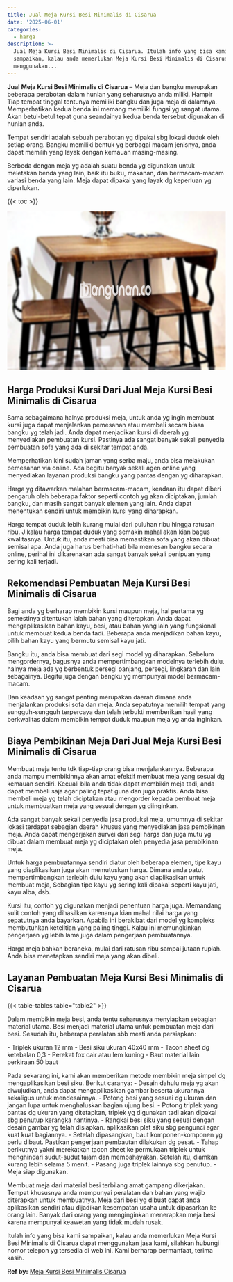 ```yaml
---
title: Jual Meja Kursi Besi Minimalis di Cisarua
date: '2025-06-01'
categories:
  - harga
description: >-
  Jual Meja Kursi Besi Minimalis di Cisarua. Itulah info yang bisa kami
  sampaikan, kalau anda memerlukan Meja Kursi Besi Minimalis di Cisarua dapat
  menggunakan...
---
```


**Jual Meja Kursi Besi Minimalis di Cisarua** – Meja dan bangku merupakan beberapa perabotan dalam hunian yang seharusnya anda miliki. Hampir Tiap tempat tinggal tentunya memiliki bangku dan juga meja di dalamnya. Memperhatikan kedua benda ini memang memiliki fungsi yg sangat utama. Akan betul-betul tepat guna seandainya kedua benda tersebut digunakan di hunian anda.

Tempat sendiri adalah sebuah perabotan yg dipakai sbg lokasi duduk oleh setiap orang. Bangku memiliki bentuk yg berbagai macam jenisnya, anda dapat memilih yang layak dengan kemauan masing-masing.

Berbeda dengan meja yg adalah suatu benda yg digunakan untuk meletakan benda yang lain, baik itu buku, makanan, dan bermacam-macam variasi benda yang lain. Meja dapat dipakai yang layak dg keperluan yg diperlukan.

{{< toc >}}

![Jual Meja Kursi Besi Minimalis di Cisarua](/images/jual-meja-besi-murah07.png)

## Harga Produksi Kursi Dari Jual Meja Kursi Besi Minimalis di Cisarua

Sama sebagaimana halnya produksi meja, untuk anda yg ingin membuat kursi juga dapat menjalankan pemesanan atau membeli secara biasa bangku yg telah jadi. Anda dapat menjadikan kursi di daerah yg menyediakan pembuatan kursi. Pastinya ada sangat banyak sekali penyedia pembuatan sofa yang ada di sekitar tempat anda.

Memperhatikan kini sudah jaman yang serba maju, anda bisa melakukan pemesanan via online. Ada begitu banyak sekali agen online yang menyediakan layanan produksi bangku yang pantas dengan yg diharapkan.

Harga yg ditawarkan malahan bermacam-macam, keadaan itu dapat diberi pengaruh oleh beberapa faktor seperti contoh yg akan diciptakan, jumlah bangku, dan masih sangat banyak elemen yang lain. Anda dapat menentukan sendiri untuk membikin kursi yang diharapkan.

Harga tempat duduk lebih kurang mulai dari puluhan ribu hingga ratusan ribu. Jikalau harga tempat duduk yang semakin mahal akan kian bagus kwalitasnya. Untuk itu, anda mesti bisa memastikan sofa yang akan dibuat semisal apa. Anda juga harus berhati-hati bila memesan bangku secara online, perihal ini dikarenakan ada sangat banyak sekali penipuan yang sering kali terjadi.

## Rekomendasi Pembuatan Meja Kursi Besi Minimalis di Cisarua

Bagi anda yg berharap membikin kursi maupun meja, hal pertama yg semestinya ditentukan ialah bahan yang diterapkan. Anda dapat mengaplikasikan bahan kayu, besi, atau bahan yang lain yang fungsional untuk membuat kedua benda tadi. Beberapa anda menjadikan bahan kayu, pilih bahan kayu yang bermutu semisal kayu jati.

Bangku itu, anda bisa membuat dari segi model yg diharapkan. Sebelum mengordernya, bagusnya anda mempertimbangkan modelnya terlebih dulu. halnya meja ada yg berbentuk persegi panjang, persegi, lingkaran dan lain sebagainya. Begitu juga dengan bangku yg mempunyai model bermacam-macam.

Dan keadaan yg sangat penting merupakan daerah dimana anda menjalankan produksi sofa dan meja. Anda sepatutnya memilih tempat yang sungguh-sungguh terpercaya dan telah terbukti memberikan hasil yang berkwalitas dalam membikin tempat duduk maupun meja yg anda inginkan.

## Biaya Pembikinan Meja Dari Jual Meja Kursi Besi Minimalis di Cisarua

Membuat meja tentu tdk tiap-tiap orang bisa menjalankannya. Beberapa anda mampu membikinnya akan amat efektif membuat meja yang sesuai dg kemauan sendiri. Kecuali bila anda tidak dapat membikin meja tadi, anda dapat membeli saja agar paling tepat guna dan juga praktis. Anda bisa membeli meja yg telah diciptakan atau mengorder kepada pembuat meja untuk membuatkan meja yang sesuai dengan yg diinginkan.

Ada sangat banyak sekali penyedia jasa produksi meja, umumnya di sekitar lokasi terdapat sebagian daerah khusus yang menyediakan jasa pembikinan meja. Anda dapat mengerjakan survei dari segi harga dan juga mutu yg dibuat dalam membuat meja yg diciptakan oleh penyedia jasa pembikinan meja.

Untuk harga pembuatannya sendiri diatur oleh beberapa elemen, tipe kayu yang diaplikasikan juga akan memutuskan harga. Dimana anda patut mempertimbangkan terlebih dulu kayu yang akan diaplikasikan untuk membuat meja, Sebagian tipe kayu yg sering kali dipakai seperti kayu jati, kayu alba, dsb.

Kursi itu, contoh yg digunakan menjadi penentuan harga juga. Memandang sulit contoh yang dihasilkan karenanya kian mahal nilai harga yang sepatutnya anda bayarkan. Apabila ini berakibat dari model yg kompleks membutuhkan ketelitian yang paling tinggi. Kalau ini memungkinkan pengerjaan yg lebih lama juga dalam pengerjaan pembuatannya.

Harga meja bahkan beraneka, mulai dari ratusan ribu sampai jutaan rupiah. Anda bisa menetapkan sendiri meja yang akan dibeli.

## Layanan Pembuatan Meja Kursi Besi Minimalis di Cisarua

{{< table-tables table="table2" >}}

Dalam membikin meja besi, anda tentu seharusnya menyiapkan sebagian material utama. Besi menjadi material utama untuk pembuatan meja dari besi. Sesudah itu, beberapa peralatan sbb mesti anda persiapkan:

\- Triplek ukuran 12 mm - Besi siku ukuran 40x40 mm - Tacon sheet dg ketebalan 0,3 - Perekat fox cair atau lem kuning - Baut material lain perkiraan 50 baut

Pada sekarang ini, kami akan memberikan metode membikin meja simpel dg mengaplikasikan besi siku. Berikut caranya: - Desain dahulu meja yg akan diwujudkan, anda dapat mengaplikasikan gambar beserta ukurannya sekaligus untuk mendesainnya. - Potong besi yang sesuai dg ukuran dan jangan lupa untuk menghaluskan bagian ujung besi. - Potong triplek yang pantas dg ukuran yang ditetapkan, triplek yg digunakan tadi akan dipakai sbg penutup kerangka nantinya. - Rangkai besi siku yang sesuai dengan desain gambar yg telah disiapkan. aplikasikan plat siku sbg pengunci agar kuat kuat bagiannya. - Setelah dipasangkan, baut komponen-komponen yg perlu dibaut. Pastikan pengerjaan pembautan dilakukan dg pesat. - Tahap berikutnya yakni merekatkan tacon sheet ke permukaan triplek untuk menghindari sudut-sudut tajam dan membahayakan. Setelah itu, diamkan kurang lebih selama 5 menit. - Pasang juga triplek lainnya sbg penutup. - Meja siap digunakan.

Membuat meja dari material besi terbilang amat gampang dikerjakan. Tempat khususnya anda mempunyai peralatan dan bahan yang wajib diterapkan untuk membuatnya. Meja dari besi yg dibuat dapat anda aplikasikan sendiri atau dijadikan kesempatan usaha untuk dipasarkan ke orang lain. Banyak dari orang yang menginginkan menerapkan meja besi karena mempunyai keawetan yang tidak mudah rusak.

Itulah info yang bisa kami sampaikan, kalau anda memerlukan Meja Kursi Besi Minimalis di Cisarua dapat menggunakan jasa kami, silahkan hubungi nomor telepon yg tersedia di web ini. Kami berharap bermanfaat, terima kasih.

**Ref by:** [Meja Kursi Besi Minimalis Cisarua](https://id.wikipedia.org/wiki/Meja)
